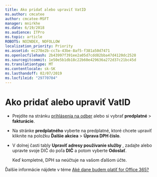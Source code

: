 ```yaml
---
title: Ako pridať alebo upraviť VatID
ms.author: cmcatee
author: cmcatee-MSFT
manager: mnirkhe
ms.date: 6/19/2018
ms.audience: ITPro
ms.topic: article
ROBOTS: NOINDEX, NOFOLLOW
localization_priority: Priority
ms.assetid: ec278e2b-cc7a-43be-8af5-f381a50d7471
ms.openlocfilehash: 2b43997f391ee2a05d7cdd82bba47d4120dc2528
ms.sourcegitcommit: 1e50e5b1db18c22b60e429636a272d37c21bc45d
ms.translationtype: MT
ms.contentlocale: sk-SK
ms.lasthandoff: 02/07/2019
ms.locfileid: "29770704"
---
```

# <a name="how-to-add-or-edit-a-vatid"></a>Ako pridať alebo upraviť VatID

- Prejdite na stránku [prihlásenia na odber](https://go.microsoft.com/fwlink/p/?linkid=842054) alebo si vybrať **predplatné** \> **fakturácie**.
    
- Na stránke **predplatného** vyberte na predplatné, ktoré chcete upraviť kliknite na položku **Ďalšie akciea** \> **Úprava DPH číslo**.
    
- V dolnej časti tably **Upraviť adresy používanie služby** , zadajte alebo upravte svoje DIČ do poľa **DIČ** a potom vyberte **Odoslať**.
    
    Keď kompletné, DPH sa neúčtuje na vašom ďalšom účte.
    
Ďalšie informácie nájdete v téme [Aké dane budem platiť for Office 365?](https://support.office.com/article/7e77382b-b966-4ad5-a515-9e629a777a22.aspx)
  

